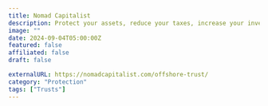 ```yaml
---
title: Nomad Capitalist
description: Protect your assets, reduce your taxes, increase your investment freedom, and more with an offshore trust.
image: ""
date: 2024-09-04T05:00:00Z
featured: false
affiliated: false
draft: false

externalURL: https://nomadcapitalist.com/offshore-trust/
category: "Protection"
tags: ["Trusts"]
---
```

